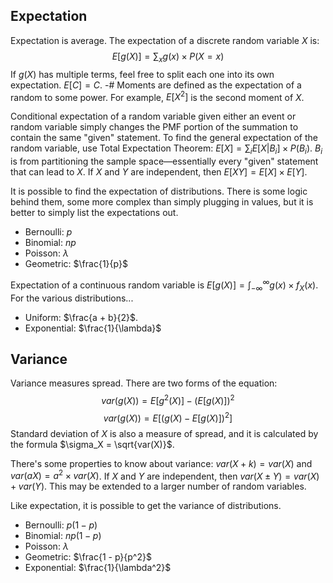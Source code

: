 ## Expectation
Expectation is average. The expectation of a discrete random variable $X$ is: 
$$E[g(X)] = \sum_{x} g(x) \times P(X = x)$$ 
If $g(X)$ has multiple terms, feel free to split each one into its own expectation. $E[C] = C$.
-# Moments are defined as the expectation of a random to some power. For example, $E[X^2]$ is the second moment of $X$.

Conditional expectation of a random variable given either an event or random variable simply changes the PMF portion of the summation to contain the same "given" statement. To find the general expectation of the random variable, use Total Expectation Theorem: $E[X] = \sum_i E[X | B_i] \times P(B_i)$. $B_i$ is from partitioning the sample space—essentially every "given" statement that can lead to $X$. If $X$ and $Y$ are independent, then $E[XY] = E[X] \times E[Y]$.

It is possible to find the expectation of distributions. There is some logic behind them, some more complex than simply plugging in values, but it is better to simply list the expectations out.
- Bernoulli: $p$
- Binomial: $np$
- Poisson: $\lambda$
- Geometric: $\frac{1}{p}$

Expectation of a continuous random variable is $E[g(X)] = \int_{-\infty}^{\infty} g(x) \times f_X(x)$. For the various distributions...
- Uniform: $\frac{a + b}{2}$. 
- Exponential: $\frac{1}{\lambda}$

## Variance
Variance measures spread. There are two forms of the equation: 
$$var(g(X)) = E[g^2(X)] - (E[g(X)])^2$$
$$var(g(X)) = E[(g(X) - E[g(X)])^2]$$
Standard deviation of $X$ is also a measure of spread, and it is calculated by the formula $\sigma_X = \sqrt{var(X)}$.

There's some properties to know about variance: $var(X + k) = var(X)$ and $var(aX) = a^2 \times var(X)$. If $X$ and $Y$ are independent, then $var(X \pm Y) = var(X) + var(Y)$. This may be extended to a larger number of random variables.

Like expectation, it is possible to get the variance of distributions.
- Bernoulli: $p(1 - p)$
- Binomial: $np(1 - p)$
- Poisson: $\lambda$
- Geometric: $\frac{1 - p}{p^2}$
- Exponential: $\frac{1}{\lambda^2}$